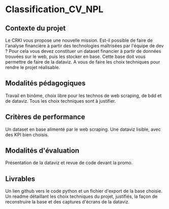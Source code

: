 # Classification_CV_NPL


## Contexte du projet

Le CRKI vous propose une nouvelle mission. Est-il possible de faire de l'analyse financière à partir des technologies maîtrisées par l'équipe de dev ? Pour cela vous devez constituer un dataset financier à partir de données trouvées sur le web, puis les stocker en base. Cette base doit vous permettre de faire de la dataviz. A vous de faire les choix techniques pour rendre le projet réalisable.

## Modalités pédagogiques

Travail en binôme, choix libre pour les technos de web scraping, de bdd et de dataviz. Tous les choix techniques sont à justifier.

## Critères de performance
Un dataset en base alimenté par le web scraping. Une dataviz lisible, avec des KPI bien choisis.

## Modalités d'évaluation

Présentation de la dataviz et revue de code devant la promo.

## Livrables

Un lien github vers le code python et un fichier d'export de la base choisie. Un readme détaillant les choix techniques du projet, justifiés, la façon de reconstruire la base et des captures d'écrans de la dataviz.
